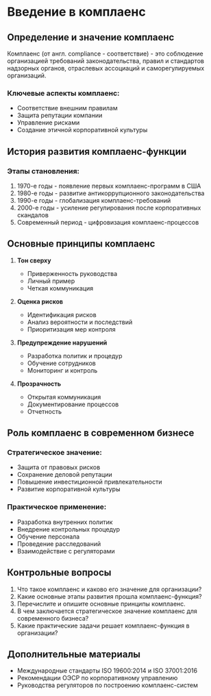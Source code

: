# Введение в комплаенс

## Определение и значение комплаенс

Комплаенс (от англ. compliance - соответствие) - это соблюдение организацией требований законодательства, правил и стандартов надзорных органов, отраслевых ассоциаций и саморегулируемых организаций.

### Ключевые аспекты комплаенс:
- Соответствие внешним правилам
- Защита репутации компании
- Управление рисками
- Создание этичной корпоративной культуры

## История развития комплаенс-функции

### Этапы становления:
1. 1970-е годы - появление первых комплаенс-программ в США
2. 1980-е годы - развитие антикоррупционного законодательства
3. 1990-е годы - глобализация комплаенс-требований
4. 2000-е годы - усиление регулирования после корпоративных скандалов
5. Современный период - цифровизация комплаенс-процессов

## Основные принципы комплаенс

1. **Тон сверху**
   - Приверженность руководства
   - Личный пример
   - Четкая коммуникация

2. **Оценка рисков**
   - Идентификация рисков
   - Анализ вероятности и последствий
   - Приоритизация мер контроля

3. **Предупреждение нарушений**
   - Разработка политик и процедур
   - Обучение сотрудников
   - Мониторинг и контроль

4. **Прозрачность**
   - Открытая коммуникация
   - Документирование процессов
   - Отчетность

## Роль комплаенс в современном бизнесе

### Стратегическое значение:
- Защита от правовых рисков
- Сохранение деловой репутации
- Повышение инвестиционной привлекательности
- Развитие корпоративной культуры

### Практическое применение:
- Разработка внутренних политик
- Внедрение контрольных процедур
- Обучение персонала
- Проведение расследований
- Взаимодействие с регуляторами

## Контрольные вопросы
1. Что такое комплаенс и каково его значение для организации?
2. Какие основные этапы развития прошла комплаенс-функция?
3. Перечислите и опишите основные принципы комплаенс.
4. В чем заключается стратегическое значение комплаенс для современного бизнеса?
5. Какие практические задачи решает комплаенс-функция в организации?

## Дополнительные материалы
- Международные стандарты ISO 19600:2014 и ISO 37001:2016
- Рекомендации ОЭСР по корпоративному управлению
- Руководства регуляторов по построению комплаенс-систем